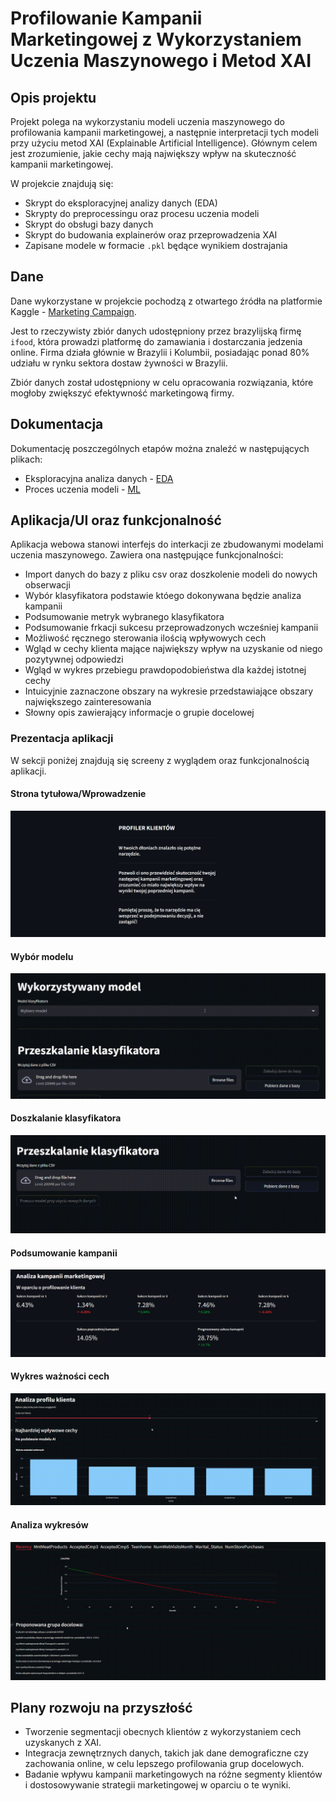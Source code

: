 # Profilowanie Kampanii Marketingowej z Wykorzystaniem Uczenia Maszynowego i Metod XAI

## Opis projektu

Projekt polega na wykorzystaniu modeli uczenia maszynowego do profilowania kampanii marketingowej, a następnie interpretacji tych modeli przy użyciu metod XAI (Explainable Artificial Intelligence). Głównym celem jest zrozumienie, jakie cechy mają największy wpływ na skuteczność kampanii marketingowej.

W projekcie znajdują się:

- Skrypt do eksploracyjnej analizy danych (EDA) 
- Skrypty do preprocessingu oraz procesu uczenia modeli
- Skrypt do obsługi bazy danych
- Skrypt do budowania explainerów oraz przeprowadzenia XAI
- Zapisane modele w formacie `.pkl` będące wynikiem dostrajania 

## Dane

Dane wykorzystane w projekcie pochodzą z otwartego źródła na platformie Kaggle - [Marketing Campaign](https://www.kaggle.com/datasets/rodsaldanha/arketing-campaign).

Jest to rzeczywisty zbiór danych udostępniony przez brazylijską firmę `ifood`, która prowadzi platformę do zamawiania i dostarczania jedzenia online. Firma działa głównie w Brazylii i Kolumbii, posiadając ponad 80% udziału w rynku sektora dostaw żywności w Brazylii.

Zbiór danych został udostępniony w celu opracowania rozwiązania, które mogłoby zwiększyć efektywność marketingową firmy.

## Dokumentacja

Dokumentację poszczególnych etapów można znaleźć w następujących plikach:

- Eksploracyjna analiza danych - [EDA](EDA.md)
- Proces uczenia modeli - [ML](ML.md)

## Aplikacja/UI oraz funkcjonalność

Aplikacja webowa stanowi interfejs do interkacji ze zbudowanymi modelami uczenia maszynowego.
Zawiera ona następujące funkcjonalności:

- Import danych do bazy z pliku csv oraz doszkolenie modeli do nowych obserwacji
- Wybór klasyfikatora podstawie któego dokonywana będzie analiza kampanii
- Podsumowanie metryk wybranego klasyfikatora
- Podsumowanie frkacji sukcesu przeprowadzonych wcześniej kampanii
- Możliwość ręcznego sterowania ilością wpływowych cech
- Wgląd w cechy klienta mające największy wpływ na uzyskanie od niego pozytywnej odpowiedzi
- Wgląd w wykres przebiegu prawdopodobieństwa dla każdej istotnej cechy
- Intuicyjnie zaznaczone obszary na wykresie przedstawiające obszary największego zainteresowania
- Słowny opis zawierający informacje o grupie docelowej

### Prezentacja aplikacji

W sekcji poniżej znajdują się screeny z wyglądem oraz funkcjonalnością aplikacji.

#### Strona tytułowa/Wprowadzenie
![Wprowadzenie](images/wprowadzenie.png)

#### Wybór modelu
![Wybór modelu](images/wybor_klas.gif)

#### Doszkalanie klasyfikatora
![Uczenie](images/uczenie.gif)

#### Podsumowanie kampanii
![Sekcja podsumowania](images/kampanie.png)

#### Wykres ważności cech
![Ważność](images/vip.gif)

#### Analiza wykresów
![Wykresy](images/pdp.gif)

## Plany rozwoju na przyszłość

- Tworzenie segmentacji obecnych klientów z wykorzystaniem cech uzyskanych z XAI.
- Integracja zewnętrznych danych, takich jak dane demograficzne czy zachowania online, w celu lepszego profilowania grup docelowych.
- Badanie wpływu kampanii marketingowych na różne segmenty klientów i dostosowywanie strategii marketingowej w oparciu o te wyniki.